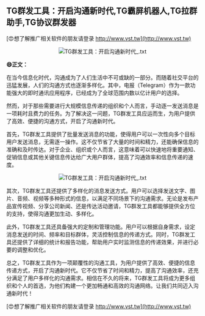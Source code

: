 ## **TG群发工具：开启沟通新时代,TG霸屏机器人,TG拉群助手,TG协议群发器**

[😍想了解推广相关软件的朋友请登录 http://www.vst.tw](http://www.vst.tw)

 <center><img src="https://vst.tw/MP4/tuiguang/png/6.png" alt="TG群发工具：开启沟通新时代_.txt"></center>

**😄正文：**

在当今信息化时代，沟通成为了人们生活中不可或缺的一部分。而随着社交平台的迅猛发展，人们的沟通方式也逐渐多样化。其中，电报（Telegram）作为一款功能强大的即时通讯应用程序，已经成为了全球范围内数以亿计用户的选择。

然而，对于那些需要进行大规模信息传递的组织和个人而言，手动逐一发送消息是一项耗时且费力的任务。为了解决这一问题，TG群发工具应运而生，为用户提供了高效、便捷的沟通方式，开启了沟通新时代。

首先，TG群发工具提供了批量发送消息的功能，使得用户可以一次性向多个目标用户发送消息，无需逐一操作。这不仅节省了大量的时间和精力，还能确保信息的准确和及时传达。对于企业、组织或个人而言，这意味着可以快速地将重要通知、促销信息或其他关键信息传达给广大用户群体，提高了沟通效率和信息传递的速度。

 <center><img src="https://vst.tw/MP4/tuiguang/png/6.png" alt="TG群发工具：开启沟通新时代_.txt"></center>

其次，TG群发工具还提供了多样化的消息发送方式。用户可以选择发送文字、图片、音频、视频等多种形式的信息，以满足不同场景下的沟通需求。无论是发布产品宣传视频、分享公司新闻、还是传达活动邀请，TG群发工具都能够提供全方位的支持，使得沟通更加生动、多样化。

此外，TG群发工具还具备强大的定制和管理功能。用户可以根据自身需求，设定消息发送的时间、频率和目标群体，灵活控制信息的传递方式。同时，TG群发工具还提供了详细的统计和报告功能，帮助用户实时监测信息的传递效果，并进行必要的调整和优化。

总之，TG群发工具作为一项颠覆性的沟通工具，为用户提供了高效、便捷的信息传递方式，开启了沟通新时代。它不仅节省了时间和精力，提高了沟通效率，还充分满足了用户多样化的沟通需求。相信在不久的将来，TG群发工具将成为更多组织和个人的首选，为他们构建一个更加畅通和高效的沟通网络。让我们共同迈入沟通新时代！

[😍想了解推广相关软件的朋友请登录 http://www.vst.tw](http://www.vst.tw)



